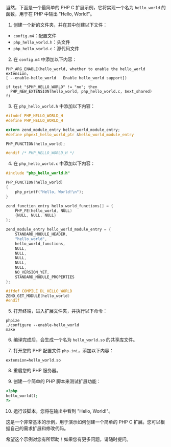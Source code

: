 当然，下面是一个最简单的 PHP C 扩展示例，它将实现一个名为 `hello_world` 的函数，用于在 PHP 中输出 "Hello, World!"。

1. 创建一个新的文件夹，并在其中创建以下文件：

- `config.m4`：配置文件
- `php_hello_world.h`：头文件
- `php_hello_world.c`：源代码文件

2. 在 `config.m4` 中添加以下内容：

```
PHP_ARG_ENABLE(hello_world, whether to enable the hello_world extension,
[ --enable-hello_world   Enable hello_world support])

if test "$PHP_HELLO_WORLD" != "no"; then
  PHP_NEW_EXTENSION(hello_world, php_hello_world.c, $ext_shared)
fi
```

3. 在 `php_hello_world.h` 中添加以下内容：

```c
#ifndef PHP_HELLO_WORLD_H
#define PHP_HELLO_WORLD_H

extern zend_module_entry hello_world_module_entry;
#define phpext_hello_world_ptr &hello_world_module_entry

PHP_FUNCTION(hello_world);

#endif /* PHP_HELLO_WORLD_H */
```

4. 在 `php_hello_world.c` 中添加以下内容：

```c
#include "php_hello_world.h"

PHP_FUNCTION(hello_world)
{
    php_printf("Hello, World!\n");
}

zend_function_entry hello_world_functions[] = {
    PHP_FE(hello_world, NULL)
    {NULL, NULL, NULL}
};

zend_module_entry hello_world_module_entry = {
    STANDARD_MODULE_HEADER,
    "hello_world",
    hello_world_functions,
    NULL,
    NULL,
    NULL,
    NULL,
    NULL,
    NO_VERSION_YET,
    STANDARD_MODULE_PROPERTIES
};

#ifdef COMPILE_DL_HELLO_WORLD
ZEND_GET_MODULE(hello_world)
#endif
```

5. 打开终端，进入扩展文件夹，并执行以下命令：

```
phpize
./configure --enable-hello_world
make
```

6. 编译完成后，会生成一个名为 `hello_world.so` 的共享库文件。

7. 打开您的 PHP 配置文件 `php.ini`，添加以下内容：

```
extension=hello_world.so
```

8. 重启您的 PHP 服务器。

9. 创建一个简单的 PHP 脚本来测试扩展功能：

```php
<?php
hello_world();
?>
```

10. 运行该脚本，您将在输出中看到 "Hello, World!"。

这是一个非常基本的示例，用于演示如何创建一个简单的 PHP C 扩展。您可以根据自己的需求扩展和修改代码。

希望这个示例对您有所帮助！如果您有更多问题，请随时提问。

